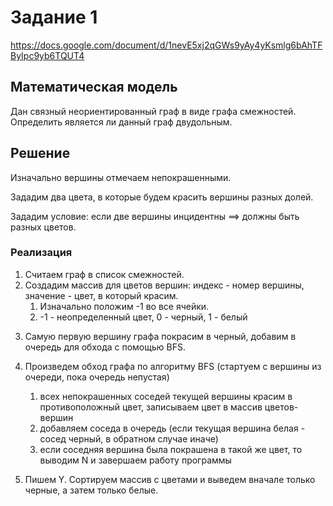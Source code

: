 # Задание 1

https://docs.google.com/document/d/1nevE5xj2qGWs9yAy4yKsmlg6bAhTFByIpc9yb6TQUT4

## Математическая модель
Дан связный неориентированный граф в виде графа смежностей. Определить является ли данный граф двудольным.


## Решение

Изначально вершины отмечаем непокрашенными.

Зададим два цвета, в которые будем красить вершины разных долей.

Зададим условие: если две вершины инцидентны ==> должны быть разных цветов.

### Реализация

1. Считаем граф в список смежностей. 
2. Создадим массив для цветов вершин: индекс - номер вершины, значение - цвет, в который красим. 
   1. Изначально положим -1 во все ячейки.
   2. -1 - неопределенный цвет, 0 - черный, 1 - белый

3) Самую первую вершину графа покрасим в черный, добавим в очередь для обхода с помощью BFS.
4) Произведем обход графа по алгоритму BFS (стартуем с вершины из очереди, пока очередь непустая)
   1) всех непокрашенных соседей текущей вершины красим в противоположный цвет, записываем цвет в массив цветов-вершин 
   2) добавляем соседа в очередь (если текущая вершина белая - сосед черный, в обратном случае иначе)
   3) если соседняя вершина была покрашена в такой же цвет, то выводим N и завершаем работу программы

5) Пишем Y. Cортируем массив с цветами и выведем вначале только черные, а затем только белые. 